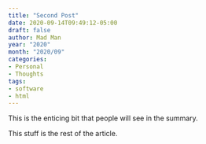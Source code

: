 ```yaml
---
title: "Second Post"
date: 2020-09-14T09:49:12-05:00
draft: false
author: Mad Man
year: "2020"
month: "2020/09"
categories:
- Personal
- Thoughts
tags:
- software
- html
---
```


This is the enticing bit that people will see in the summary.

<!--more-->

This stuff is the rest of the article.
